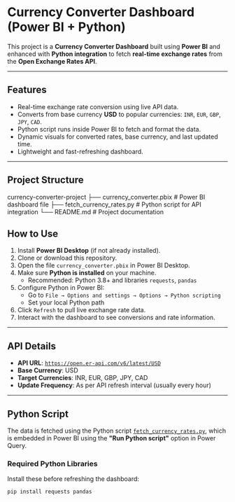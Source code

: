 # Currency Converter Dashboard (Power BI + Python)

This project is a **Currency Converter Dashboard** built using **Power BI** and enhanced with **Python integration** to fetch **real-time exchange rates** from the **Open Exchange Rates API**.

---

## Features

- Real-time exchange rate conversion using live API data.
- Converts from base currency **USD** to popular currencies: `INR`, `EUR`, `GBP`, `JPY`, `CAD`.
- Python script runs inside Power BI to fetch and format the data.
- Dynamic visuals for converted rates, base currency, and last updated time.
- Lightweight and fast-refreshing dashboard.

---

## Project Structure

currency-converter-project
├── currency_converter.pbix # Power BI dashboard file
├── fetch_currency_rates.py # Python script for API integration
└── README.md # Project documentation

## How to Use

1. Install **Power BI Desktop** (if not already installed).
2. Clone or download this repository.
3. Open the file `currency_converter.pbix` in Power BI Desktop.
4. Make sure **Python is installed** on your machine.
   - Recommended: Python 3.8+ and libraries `requests`, `pandas`
5. Configure Python in Power BI:
   - Go to `File → Options and settings → Options → Python scripting`
   - Set your local Python path
6. Click `Refresh` to pull live exchange rate data.
7. Interact with the dashboard to see conversions and rate information.

---

## API Details

- **API URL**: [`https://open.er-api.com/v6/latest/USD`](https://open.er-api.com)
- **Base Currency**: USD
- **Target Currencies**: INR, EUR, GBP, JPY, CAD
- **Update Frequency**: As per API refresh interval (usually every hour)

---

## Python Script

The data is fetched using the Python script [`fetch_currency_rates.py`](fetch_currency_rates.py), which is embedded in Power BI using the **"Run Python script"** option in Power Query.

### Required Python Libraries

Install these before refreshing the dashboard:

```bash
pip install requests pandas
